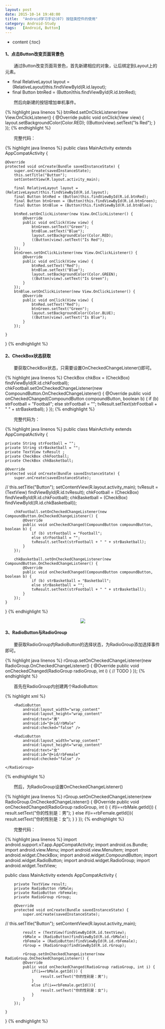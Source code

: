 ```yaml
---
layout: post
date: 2015-10-14 19:48:00
title:  "Android学习手记(07) 按钮类控件的使用"
category: Android-Study
tags:   [Android, Button]
---
```


* content
{:toc}

#### **1、点击Button改变页面背景色**

　　通过Button改变页面背景色，首先新建相应的对象，让后绑定到Layout上的元素。

- final RelativeLayout layout = (RelativeLayout)this.findViewById(R.id.layout);
- final Button btnRed = (Button)this.findViewById(R.id.btnRed);

　　然后向新建的按钮增加单机事件。

{% highlight java linenos %}
        btnRed.setOnClickListener(new View.OnClickListener() {
            @Override
            public void onClick(View view) {
                layout.setBackgroundColor(Color.RED);
                ((Button)view).setText("Is Red");
            }
        });
{% endhighlight %}

　　完整代码： 

{% highlight java linenos %}
public class MainActivity extends AppCompatActivity {

    @Override
    protected void onCreate(Bundle savedInstanceState) {
        super.onCreate(savedInstanceState);
        this.setTitle("Button");
        setContentView(R.layout.activity_main);

        final RelativeLayout layout = (RelativeLayout)this.findViewById(R.id.layout);
        final Button btnRed = (Button)this.findViewById(R.id.btnRed);
        final Button btnGreen = (Button)this.findViewById(R.id.btnGreen);
        final Button btnBlue = (Button)this.findViewById(R.id.btnBlue);

        btnRed.setOnClickListener(new View.OnClickListener() {
            @Override
            public void onClick(View view) {
                btnGreen.setText("Green");
                btnBlue.setText("Blue");
                layout.setBackgroundColor(Color.RED);
                ((Button)view).setText("Is Red");
            }
        });
        btnGreen.setOnClickListener(new View.OnClickListener() {
            @Override
            public void onClick(View view) {
                btnRed.setText("Red");
                btnBlue.setText("Blue");
                layout.setBackgroundColor(Color.GREEN);
                ((Button)view).setText("Is Green");
            }
        });
        btnBlue.setOnClickListener(new View.OnClickListener() {
            @Override
            public void onClick(View view) {
                btnRed.setText("Red");
                btnGreen.setText("Green");
                layout.setBackgroundColor(Color.BLUE);
                ((Button)view).setText("Is Blue");
            }
        });

    }
}
{% endhighlight %}


#### **2、CheckBox状态获取**

　　要获取CheckBox状态，只需要设置OnCheckedChangeListener()即可。

{% highlight java linenos %}
        CheckBox chkBox = (CheckBox) findViewById(R.id.chkFootball);
        chkFootball.setOnCheckedChangeListener(new CompoundButton.OnCheckedChangeListener() {
            @Override
            public void onCheckedChanged(CompoundButton compoundButton, boolean b) {
                if (b) strFootball = "Football";
                else strFootball = "";
                tvResult.setText(strFootball + " " + strBasketball);
            }
        });
{% endhighlight %}

　　完整代码为：

{% highlight java linenos %}
public class MainActivity extends AppCompatActivity {

    private String strFootball = "";
    private String strBasketball = "";
    private TextView tvResult ;
    private CheckBox chkFootball;
    private CheckBox chkBasketball;

    @Override
    protected void onCreate(Bundle savedInstanceState) {
        super.onCreate(savedInstanceState);
//        this.setTitle("Button");
        setContentView(R.layout.activity_main);
        tvResult = (TextView) findViewById(R.id.tvResult);
        chkFootball = (CheckBox) findViewById(R.id.chkFootball);
        chkBasketball = (CheckBox) findViewById((R.id.chkBasketball));

        chkFootball.setOnCheckedChangeListener(new CompoundButton.OnCheckedChangeListener() {
            @Override
            public void onCheckedChanged(CompoundButton compoundButton, boolean b) {
                if (b) strFootball = "Football";
                else strFootball = "";
                tvResult.setText(strFootball + " " + strBasketball);
            }
        });

        chkBasketball.setOnCheckedChangeListener(new CompoundButton.OnCheckedChangeListener() {
            @Override
            public void onCheckedChanged(CompoundButton compoundButton, boolean b) {
                if (b) strBasketball = "Basketball";
                else strBasketball = "";
                tvResult.setText(strFootball + " " + strBasketball);
            }
        });
    }

}
{% endhighlight %}

<div style="text-align: center">
<img src="{{ site.url }}/images/201510/2015101401.png"/> 
</div>

#### **3、RadioButton与RadioGroup**

　　要获取RadioGroup内RadioButton的选择状态，为RadioGroup添加选择事件即可。

{% highlight java linenos %}
        rGroup.setOnCheckedChangeListener(new RadioGroup.OnCheckedChangeListener() {
            @Override
            public void onCheckedChanged(RadioGroup radioGroup, int i) {
                // TODO
            }
        });
{% endhighlight %}

　　首先在RadioGroup内创建两个RadioButton:

{% highlight xml %}
<RadioGroup
        android:layout_width="match_parent"
        android:layout_height="match_parent"
        android:layout_below="@+id/textView"
        android:layout_alignParentLeft="true"
        android:layout_alignParentStart="true"
        android:id="@+id/rGroup">

        <RadioButton
            android:layout_width="wrap_content"
            android:layout_height="wrap_content"
            android:text="男"
            android:id="@+id/rbMale"
            android:checked="false" />

        <RadioButton
            android:layout_width="wrap_content"
            android:layout_height="wrap_content"
            android:text="女"
            android:id="@+id/rbFemale"
            android:checked="false" />

    </RadioGroup>
{% endhighlight %}

　　然后，为RadioGroup设置OnCheckedChangeListener()

{% highlight java linenos %}
        rGroup.setOnCheckedChangeListener(new RadioGroup.OnCheckedChangeListener() {
            @Override
            public void onCheckedChanged(RadioGroup radioGroup, int i) {
                if(i==rbMale.getId()) {
                    result.setText("你的性别是：男");
                }
                else if(i==rbFemale.getId()){
                    result.setText("你的性别是：女");
                }
            }
        });
{% endhighlight %}

　　完整代码：

{% highlight java linenos %}
import android.support.v7.app.AppCompatActivity;
import android.os.Bundle;
import android.view.Menu;
import android.view.MenuItem;
import android.widget.CheckBox;
import android.widget.CompoundButton;
import android.widget.RadioButton;
import android.widget.RadioGroup;
import android.widget.TextView;

public class MainActivity extends AppCompatActivity {

        private TextView result;
        private RadioButton rbMale;
        private RadioButton rbFemale;
        private RadioGroup rGroup;

        @Override
        protected void onCreate(Bundle savedInstanceState) {
            super.onCreate(savedInstanceState);
//        this.setTitle("Button");
            setContentView(R.layout.activity_main);

            result = (TextView)findViewById(R.id.textView);
            rbMale = (RadioButton)findViewById(R.id.rbMale);
            rbFemale = (RadioButton)findViewById(R.id.rbFemale);
            rGroup = (RadioGroup)findViewById(R.id.rGroup);

            rGroup.setOnCheckedChangeListener(new RadioGroup.OnCheckedChangeListener() {
            @Override
            public void onCheckedChanged(RadioGroup radioGroup, int i) {
                if(i==rbMale.getId()) {
                    result.setText("你的性别是：男");
                }
                else if(i==rbFemale.getId()){
                    result.setText("你的性别是：女");
                }
            }
        });

    }

}
{% endhighlight %}

